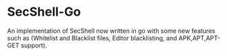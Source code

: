# SecShell-Go
An implementation of SecShell now written in go with some new features such as (Whitelist and Blacklist files, Editor blacklisting, and APK,APT,APT-GET support).
